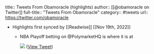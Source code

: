 title:: Tweets From Obamoracle (highlights)
author:: [[@obamoracle on Twitter]]
full-title:: "Tweets From Obamoracle"
category:: #tweets
url:: https://twitter.com/obamoracle

- Highlights first synced by [[Readwise]] [[Nov 19th, 2022]]
	- NBA Playoff betting on @PolymarketHQ is where it is at 
	  
	  ![](https://pbs.twimg.com/media/E27vAmyWUAAl-Ts.jpg) ([View Tweet](https://twitter.com/obamoracle/status/1400319331502854144))